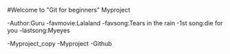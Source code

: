 #Welcome to "Git for beginners" Myproject

-Author:Guru
-favmovie:Lalaland
-favsong:Tears in the rain
-1st song:die for you
-lastsong:Myeyes

-Myproject_copy
-Myproject
-Github
